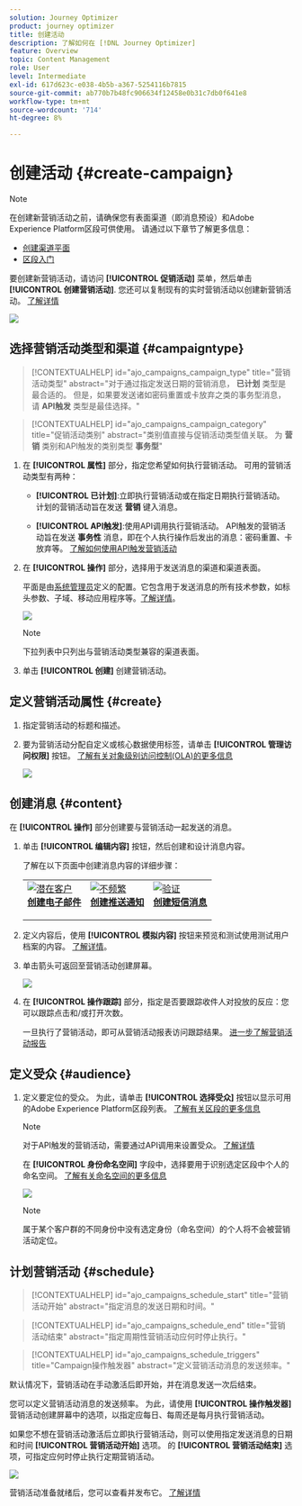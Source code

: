 ```yaml
---
solution: Journey Optimizer
product: journey optimizer
title: 创建活动
description: 了解如何在 [!DNL Journey Optimizer]
feature: Overview
topic: Content Management
role: User
level: Intermediate
exl-id: 617d623c-e038-4b5b-a367-5254116b7815
source-git-commit: ab770b7b48fc906634f12458e0b31c7db0f641e8
workflow-type: tm+mt
source-wordcount: '714'
ht-degree: 8%

---
```


# 创建活动 {#create-campaign}

>[!NOTE]
>
>在创建新营销活动之前，请确保您有表面渠道（即消息预设）和Adobe Experience Platform区段可供使用。 请通过以下章节了解更多信息：
>
>* [创建渠道平面](../configuration/channel-surfaces.md)
>* [区段入门](../segment/about-segments.md)


要创建新营销活动，请访问 **[!UICONTROL 促销活动]** 菜单，然后单击 **[!UICONTROL 创建营销活动]**. 您还可以复制现有的实时营销活动以创建新营销活动。 [了解详情](modify-stop-campaign.md#duplicate)

![](assets/create-campaign.png)

## 选择营销活动类型和渠道 {#campaigntype}

>[!CONTEXTUALHELP]
>id="ajo_campaigns_campaign_type"
>title="营销活动类型"
>abstract="对于通过指定发送日期的营销消息， **已计划** 类型是最合适的。 但是，如果要发送诸如密码重置或卡放弃之类的事务型消息，请 **API触发** 类型是最佳选择。"

>[!CONTEXTUALHELP]
>id="ajo_campaigns_campaign_category"
>title="促销活动类别"
>abstract="类别值直接与促销活动类型值关联。 为 **营销** 类别和API触发的类别类型 **事务型**"

1. 在 **[!UICONTROL 属性]** 部分，指定您希望如何执行营销活动。 可用的营销活动类型有两种：

   * **[!UICONTROL 已计划]**:立即执行营销活动或在指定日期执行营销活动。 计划的营销活动旨在发送 **营销** 键入消息。

   * **[!UICONTROL API触发]**:使用API调用执行营销活动。 API触发的营销活动旨在发送 **事务性** 消息，即在个人执行操作后发出的消息：密码重置、卡放弃等。 [了解如何使用API触发营销活动](api-triggered-campaigns.md)

1. 在 **[!UICONTROL 操作]** 部分，选择用于发送消息的渠道和渠道表面。

   平面是由[系统管理员](../start/path/administrator.md)定义的配置。它包含用于发送消息的所有技术参数，如标头参数、子域、移动应用程序等。[了解详情](../configuration/channel-surfaces.md)。

   ![](assets/create-campaign-action.png)

   >[!NOTE]
   >
   >下拉列表中只列出与营销活动类型兼容的渠道表面。

1. 单击 **[!UICONTROL 创建]** 创建营销活动。

## 定义营销活动属性 {#create}

1. 指定营销活动的标题和描述。

   <!--To test the content of your message, toggle the **[!UICONTROL Content experiment]** option on. This allows you to test multiple variables of a delivery on populations samples, in order to define which treatment has the biggest impact on the targeted population.[Learn more about content experiment](../campaigns/content-experiment.md).-->

1. 要为营销活动分配自定义或核心数据使用标签，请单击 **[!UICONTROL 管理访问权限]** 按钮。 [了解有关对象级别访问控制(OLA)的更多信息](../administration/object-based-access.md)

   ![](assets/create-campaign-properties.png)

## 创建消息 {#content}

在 **[!UICONTROL 操作]** 部分创建要与营销活动一起发送的消息。

1. 单击 **[!UICONTROL 编辑内容]** 按钮，然后创建和设计消息内容。

   了解在以下页面中创建消息内容的详细步骤：

   <table style="table-layout:fixed">
    <tr style="border: 0;">
    <td>
    <a href="../email/create-email.md">
    <img alt="潜在客户" src="../assets/do-not-localize/email.jpg">
    </a>
    <div><a href="../email/create-email.md"><strong>创建电子邮件</strong>
    </div>
    <p>
    </td>
    <td>
    <a href="../push/create-push.md">
      <img alt="不频繁" src="../assets/do-not-localize/push.jpg">
    </a>
    <div>
    <a href="../push/create-push.md"><strong>创建推送通知</strong></a>
    </div>
    <p>
    </td>
    <td>
    <a href="../sms/create-sms.md">
      <img alt="验证" src="../assets/do-not-localize/sms.jpg">
    </a>
    <div>
    <a href="../sms/create-sms.md"><strong>创建短信消息</strong></a>
    </div>
    <p>
    </td>
    </tr>
    </table>

1. 定义内容后，使用 **[!UICONTROL 模拟内容]** 按钮来预览和测试使用测试用户档案的内容。 [了解详情](../email/preview.md)。

1. 单击箭头可返回至营销活动创建屏幕。

   ![](assets/create-campaign-design.png)

1. 在 **[!UICONTROL 操作跟踪]** 部分，指定是否要跟踪收件人对投放的反应：您可以跟踪点击和/或打开次数。

   一旦执行了营销活动，即可从营销活动报表访问跟踪结果。 [进一步了解营销活动报告](../reports/campaign-global-report.md)

## 定义受众 {#audience}

1. 定义要定位的受众。 为此，请单击 **[!UICONTROL 选择受众]** 按钮以显示可用的Adobe Experience Platform区段列表。 [了解有关区段的更多信息](../segment/about-segments.md)

   >[!NOTE]
   >
   >对于API触发的营销活动，需要通过API调用来设置受众。 [了解详情](api-triggered-campaigns.md)

   在 **[!UICONTROL 身份命名空间]** 字段中，选择要用于识别选定区段中个人的命名空间。 [了解有关命名空间的更多信息](../event/about-creating.md#select-the-namespace)

   ![](assets/create-campaign-namespace.png)

   >[!NOTE]
   >
   >属于某个客户群的不同身份中没有选定身份（命名空间）的个人将不会被营销活动定位。

   <!--If you are are creating an API-triggered campaign, the **[!UICONTROL cURL request]** section allows you to retrieve the **[!UICONTROL Campaign ID]** to use in the API call. [Learn more](api-triggered-campaigns.md)-->

## 计划营销活动 {#schedule}

>[!CONTEXTUALHELP]
>id="ajo_campaigns_schedule_start"
>title="营销活动开始"
>abstract="指定消息的发送日期和时间。"

>[!CONTEXTUALHELP]
>id="ajo_campaigns_schedule_end"
>title="营销活动结束"
>abstract="指定周期性营销活动应何时停止执行。"

>[!CONTEXTUALHELP]
>id="ajo_campaigns_schedule_triggers"
>title="Campaign操作触发器"
>abstract="定义营销活动消息的发送频率。"

默认情况下，营销活动在手动激活后即开始，并在消息发送一次后结束。

您可以定义营销活动消息的发送频率。 为此，请使用 **[!UICONTROL 操作触发器]** 营销活动创建屏幕中的选项，以指定应每日、每周还是每月执行营销活动。

如果您不想在营销活动激活后立即执行营销活动，则可以使用指定发送消息的日期和时间 **[!UICONTROL 营销活动开始]** 选项。 的 **[!UICONTROL 营销活动结束]** 选项，可指定应何时停止执行定期营销活动。

![](assets/create-campaign-schedule.png)

营销活动准备就绪后，您可以查看并发布它。 [了解详情](#review-activate)
